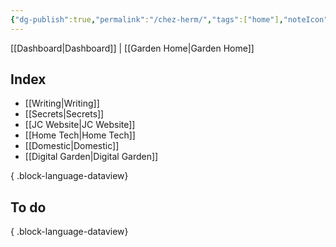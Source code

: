 ```yaml
---
{"dg-publish":true,"permalink":"/chez-herm/","tags":["home"],"noteIcon":"","created":"2025-01-09T07:46:02.015-08:00","updated":"2025-01-09T07:46:02.015-08:00"}
---
```


[[Dashboard\|Dashboard]] | [[Garden Home\|Garden Home]]
## Index

- [[Writing\|Writing]]
- [[Secrets\|Secrets]]
- [[JC Website\|JC Website]]
- [[Home Tech\|Home Tech]]
- [[Domestic\|Domestic]]
- [[Digital Garden\|Digital Garden]]

{ .block-language-dataview}

## To do


{ .block-language-dataview}
